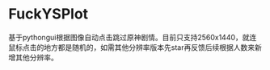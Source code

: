 # FuckYSPlot
基于pythongui根据图像自动点击跳过原神剧情。目前只支持2560x1440，就连鼠标点击的地方都是随机的，如需其他分辨率版本先star再反馈后续根据人数来新增其他分辨率。
